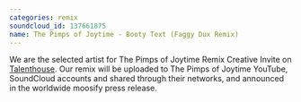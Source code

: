 ```yaml
---
categories: remix
soundcloud_id: 137661875
name: The Pimps of Joytime - Booty Text (Faggy Dux Remix)
---
```


We are the selected artist for The Pimps of Joytime Remix Creative Invite on <a href="http://www.talenthouse.com/remixez-pour-the-pimps-of-joytime">Talenthouse</a>. Our remix will be uploaded to The Pimps of Joytime YouTube, SoundCloud accounts and shared through their networks, and announced in the worldwide moosify press release.